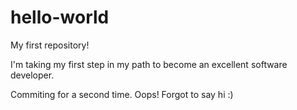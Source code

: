 # hello-world
My first repository!

I'm taking my first step in my path to become an excellent 
software developer.

Commiting for a second time. Oops! Forgot to say hi :)
